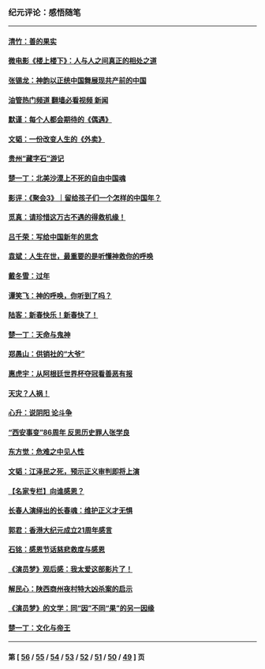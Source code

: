 ### 纪元评论：感悟随笔
---
#### [清竹：善的果实](../../pages/nsc1035/n13963980.md?04060330) 
#### [微电影《楼上楼下》：人与人之间真正的相处之道](../../pages/nsc1035/n13944319.md?04060330) 
#### [张锡龙：神韵以正统中国舞展现共产前的中国](../../pages/nsc1035/n13939727.md?04060330) 
#### [油管热门频道 翻墙必看视频 新闻](ok?04060330)
#### [默谨：每个人都会期待的《偶遇》](../../pages/nsc1035/n13939091.md?04060330) 
#### [文韬：一份改变人生的《外卖》](../../pages/nsc1035/n13931822.md?04060330) 
#### [贵州“藏字石”游记](../../pages/nsc1035/n13923310.md?04060330) 
#### [楚一丁：北美沙漠上不死的自由中国魂](../../pages/nsc1035/n13921879.md?04060330) 
#### [影评：《聚会3》｜留给孩子们一个怎样的中国年？](../../pages/nsc1035/n13919652.md?04060330) 
#### [觅真：请珍惜这万古不遇的得救机缘！](../../pages/nsc1035/n13917157.md?04060330) 
#### [吕千荣：写给中国新年的思念](../../pages/nsc1035/n13915103.md?04060330) 
#### [袁斌：人生在世，最重要的是听懂神救你的呼唤](../../pages/nsc1035/n13914636.md?04060330) 
#### [戴冬雪：过年](../../pages/nsc1035/n13913311.md?04060330) 
#### [谭笑飞：神的呼唤，你听到了吗？](../../pages/nsc1035/n13912603.md?04060330) 
#### [陆客：新春快乐！新春快了！](../../pages/nsc1035/n13911771.md?04060330) 
#### [楚一丁：天命与鬼神](../../pages/nsc1035/n13904371.md?04060330) 
#### [郑愚山：供销社的“大爷”](../../pages/nsc1035/n13904409.md?04060330) 
#### [惠虎宇：从阿根廷世界杯夺冠看善恶有报](../../pages/nsc1035/n13889438.md?04060330) 
#### [天灾？人祸！](../../pages/nsc1035/n13900104.md?04060330) 
#### [心升：说阴阳 论斗争](../../pages/nsc1035/n13885189.md?04060330) 
#### [“西安事变”86周年 反思历史罪人张学良](../../pages/nsc1035/n13882019.md?04060330) 
#### [东方觉：危难之中见人性](../../pages/nsc1035/n13881549.md?04060330) 
#### [文韬：江泽民之死，预示正义审判即将上演](../../pages/nsc1035/n13877698.md?04060330) 
#### [【名家专栏】向谁感恩？](../../pages/nsc1035/n13873797.md?04060330) 
#### [长春人演绎出的长春魂：维护正义才无惧](../../pages/nsc1035/n13871764.md?04060330) 
#### [郭君：香港大纪元成立21周年感言](../../pages/nsc1035/n13871269.md?04060330) 
#### [石铭：感恩节话慈悲救度与感恩](../../pages/nsc1035/n13869863.md?04060330) 
#### [《演员梦》观后感：我太爱这部影片了！](../../pages/nsc1035/n13866783.md?04060330) 
#### [解民心：陕西商州夜村特大凶杀案的启示](../../pages/nsc1035/n13865339.md?04060330) 
#### [《演员梦》的文学：同“因”不同“果”的另一因缘](../../pages/nsc1035/n13863930.md?04060330) 
#### [楚一丁：文化与帝王](../../pages/nsc1035/n13863143.md?04060330) 

---
#### 第 [ [56](./56.md?04060330) / [55](./55.md?04060330) / [54](./54.md?04060330) / [53](./53.md?04060330) / [52](./52.md?04060330) / [51](./51.md?04060330) / [50](./50.md?04060330) / [49](./49.md?04060330) ] 页
